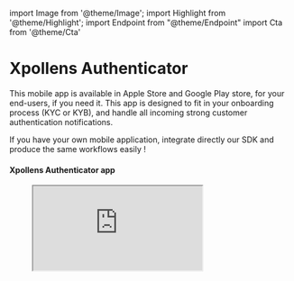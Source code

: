 import Image from '@theme/Image';
import Highlight from '@theme/Highlight';
import Endpoint from "@theme/Endpoint"
import Cta from '@theme/Cta'

# Xpollens Authenticator

This mobile app is available in Apple Store and Google Play store, for your end-users, if you need it. This app is designed to fit in your onboarding process (KYC or KYB), and handle all incoming strong customer authentication notifications.

<Highlight type="tip">

If you have your own mobile application, integrate directly our SDK and produce the same workflows easily !

</Highlight>

#### Xpollens Authenticator app
<figure class="video_container">
  <iframe src="https://youtu.be/ovGkP9y40NY" frameborder="1" allowfullscreen="true"> </iframe>
</figure>

